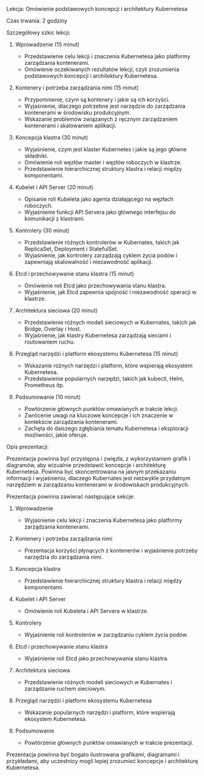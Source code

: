 Lekcja: Omówienie podstawowych koncepcji i architektury Kubernetesa

Czas trwania: 2 godziny

Szczegółowy szkic lekcji:

1. Wprowadzenie (15 minut)
   - Przedstawienie celu lekcji i znaczenia Kubernetesa jako platformy zarządzania kontenerami.
   - Omówienie oczekiwanych rezultatów lekcji, czyli zrozumienia podstawowych koncepcji i architektury Kubernetesa.

2. Kontenery i potrzeba zarządzania nimi (15 minut)
   - Przypomnienie, czym są kontenery i jakie są ich korzyści.
   - Wyjaśnienie, dlaczego potrzebne jest narzędzie do zarządzania kontenerami w środowisku produkcyjnym.
   - Wskazanie problemów związanych z ręcznym zarządzaniem kontenerami i skalowaniem aplikacji.

3. Koncepcja klastra (30 minut)
   - Wyjaśnienie, czym jest klaster Kubernetes i jakie są jego główne składniki.
   - Omówienie roli węzłów master i węzłów roboczych w klastrze.
   - Przedstawienie hierarchicznej struktury klastra i relacji między komponentami.

4. Kubelet i API Server (20 minut)
   - Opisanie roli Kubeleta jako agenta działającego na węzłach roboczych.
   - Wyjaśnienie funkcji API Servera jako głównego interfejsu do komunikacji z klastrami.

5. Kontrolery (30 minut)
   - Przedstawienie różnych kontrolerów w Kubernates, takich jak ReplicaSet, Deployment i StatefulSet.
   - Wyjaśnienie, jak kontrolery zarządzają cyklem życia podów i zapewniają skalowalność i niezawodność aplikacji.

6. Etcd i przechowywanie stanu klastra (15 minut)
   - Omówienie roli Etcd jako przechowywania stanu klastra.
   - Wyjaśnienie, jak Etcd zapewnia spójność i niezawodność operacji w klastrze.

7. Architektura sieciowa (20 minut)
   - Przedstawienie różnych modeli sieciowych w Kubernates, takich jak Bridge, Overlay i Host.
   - Wyjaśnienie, jak klastry Kubernetesa zarządzają sieciami i routowaniem ruchu.

8. Przegląd narzędzi i platform ekosystemu Kubernetesa (15 minut)
   - Wskazanie różnych narzędzi i platform, które wspierają ekosystem Kubernetesa.
   - Przedstawienie popularnych narzędzi, takich jak kubectl, Helm, Prometheus itp.

9. Podsumowanie (10 minut)
   - Powtórzenie głównych punktów omawianych w trakcie lekcji.
   - Zwrócenie uwagi na kluczowe koncepcje i ich znaczenie w kontekście zarządzania kontenerami.
   - Zachęta do dalszego zgłębiania tematu Kubernetesa i eksploracji możliwości, jakie oferuje.

Opis prezentacji:

Prezentacja powinna być przystępna i zwięzła, z wykorzystaniem grafik i diagramów, aby wizualnie przedstawić koncepcje i architekturę Kubernetesa. Powinna być skoncentrowana na jasnym przekazaniu informacji i wyjaśnieniu, dlaczego Kubernates jest niezwykle przydatnym narzędziem w zarządzaniu kontenerami w środowiskach produkcyjnych.

Prezentacja powinna zawierać następujące sekcje:

1. Wprowadzenie
   - Wyjaśnienie celu lekcji i znaczenia Kubernetesa jako platformy zarządzania kontenerami.

2. Kontenery i potrzeba zarządzania nimi
   - Prezentacja korzyści płynących z kontenerów i wyjaśnienie potrzeby narzędzia do zarządzania nimi.

3. Koncepcja klastra
   - Przedstawienie hierarchicznej struktury klastra i relacji między komponentami.

4. Kubelet i API Server
   - Omówienie roli Kubeleta i API Servera w klastrze.

5. Kontrolery
   - Wyjaśnienie roli kontrolerów w zarządzaniu cyklem życia podów.

6. Etcd i przechowywanie stanu klastra
   - Wyjaśnienie roli Etcd jako przechowywania stanu klastra.

7. Architektura sieciowa
   - Przedstawienie różnych modeli sieciowych w Kubernates i zarządzanie ruchem sieciowym.

8. Przegląd narzędzi i platform ekosystemu Kubernetesa
   - Wskazanie popularnych narzędzi i platform, które wspierają ekosystem Kubernetesa.

9. Podsumowanie
   - Powtórzenie głównych punktów omawianych w trakcie prezentacji.

Prezentacja powinna być bogato ilustrowana grafikami, diagramami i przykładami, aby uczestnicy mogli lepiej zrozumieć koncepcje i architekturę Kubernetesa.
